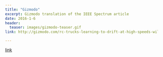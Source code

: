 ```yaml
---
title: "Gizmodo"
excerpt: Gizmodo translation of the IEEE Spectrum article
date: 2016-1-6
header:
  teaser: images/gizmodo-teaser.gif
link: http://gizmodo.com/rc-trucks-learning-to-drift-at-high-speeds-will-make-se-1777577460

---
```


[link](#)
